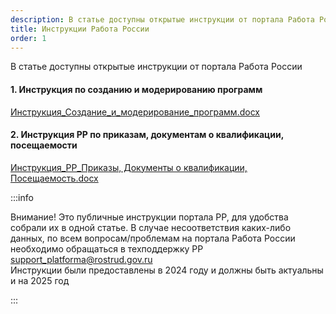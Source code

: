 ```yaml
---
description: В статье доступны открытые инструкции от портала Работа России
title: Инструкции Работа России
order: 1
---
```


В статье доступны открытые инструкции от портала Работа России

#### 1\. Инструкция по созданию и модерированию программ

[Инструкция\_Создание\_и\_модерирование\_программ.docx](./Инструкция_Создание_и_модерирование_программ.docx)

#### 2\. Инструкция РР по приказам, документам о квалификации, посещаемости

[Инструкция\_РР\_Приказы, Документы о квалификации, Посещаемость.docx](<./Инструкция_РР_Приказы, Документы о квалификации, Посещаемость.docx>)

:::info 

Внимание! Это публичные инструкции портала РР, для удобства собрали их в одной статье. В случае несоответствия каких-либо данных,  по всем вопросам/проблемам на портала Работа России необходимо обращаться в техподдержку РР [support_platforma@rostrud.gov.ru](mailto:support_platforma@rostrud.gov.ru)\
Инструкции были предоставлены в 2024 году и должны быть актуальны и на 2025 год

:::